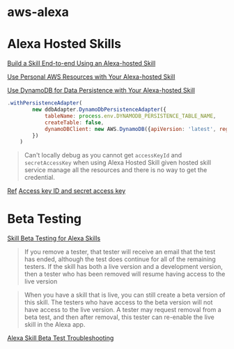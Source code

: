 # aws-alexa

# Alexa Hosted Skills

[Build a Skill End-to-end Using an Alexa-hosted Skill](https://developer.amazon.com/en-US/docs/alexa/hosted-skills/build-a-skill-end-to-end-using-an-alexa-hosted-skill.html)

[Use Personal AWS Resources with Your Alexa-hosted Skill](https://developer.amazon.com/en-US/docs/alexa/hosted-skills/alexa-hosted-skills-personal-aws.html)

[Use DynamoDB for Data Persistence with Your Alexa-hosted Skill](https://developer.amazon.com/en-US/docs/alexa/hosted-skills/alexa-hosted-skills-session-persistence.html)

```js
.withPersistenceAdapter(
        new ddbAdapter.DynamoDbPersistenceAdapter({
            tableName: process.env.DYNAMODB_PERSISTENCE_TABLE_NAME,
            createTable: false,
            dynamoDBClient: new AWS.DynamoDB({apiVersion: 'latest', region: process.env.DYNAMODB_PERSISTENCE_REGION})
        })
    )
```

> Can't locally debug as you cannot get `accessKeyId` and `secretAccessKey` when using Alexa Hosted Skill given hosted skill service manage all the resources and
> there is no way to get the credential.

[Ref](https://github.com/alexa/alexa-skills-kit-sdk-for-nodejs/issues/684)
[Access key ID and secret access key](https://docs.aws.amazon.com/cli/latest/userguide/cli-configure-quickstart.html#cli-configure-quickstart-creds)

# Beta Testing

[Skill Beta Testing for Alexa Skills](https://developer.amazon.com/en-US/docs/alexa/custom-skills/skills-beta-testing-for-alexa-skills.html#h2_create-test-for-skill)

> If you remove a tester, that tester will receive an email that the test has ended, although the test does continue for all of the remaining testers. If the skill has both a live version and a development version, then a tester who has been removed will resume having access to the live version

> When you have a skill that is live, you can still create a beta version of this skill. The testers who have access to the beta version will not have access to the live version. A tester may request removal from a beta test, and then after removal, this tester can re-enable the live skill in the Alexa app.

[Alexa Skill Beta Test Troubleshooting](https://developer.amazon.com/en-US/blogs/alexa/alexa-skills-kit/2020/10/alexa-skill-beta-test-troubleshooting)

